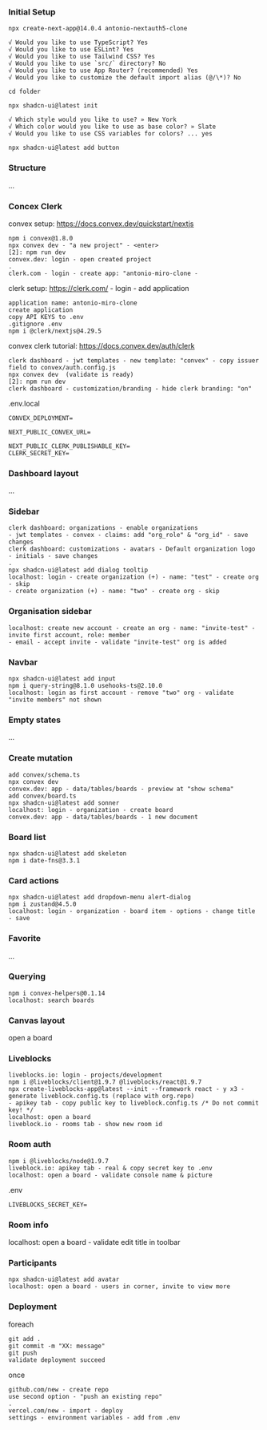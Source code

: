 ### Initial Setup

`npx create-next-app@14.0.4 antonio-nextauth5-clone`
```
√ Would you like to use TypeScript? Yes
√ Would you like to use ESLint? Yes
√ Would you like to use Tailwind CSS? Yes
√ Would you like to use `src/` directory? No
√ Would you like to use App Router? (recommended) Yes
√ Would you like to customize the default import alias (@/\*)? No
```
`cd folder`

`npx shadcn-ui@latest init`
```
√ Which style would you like to use? » New York
√ Which color would you like to use as base color? » Slate
√ Would you like to use CSS variables for colors? ... yes
```

`npx shadcn-ui@latest add button`

### Structure 

...

### Concex Clerk

convex setup: https://docs.convex.dev/quickstart/nextjs
``` 
npm i convex@1.8.0
npx convex dev - "a new project" - <enter>
[2]: npm run dev
convex.dev: login - open created project
.
clerk.com - login - create app: "antonio-miro-clone - 
```

clerk setup: https://clerk.com/ - login - add application
```
application name: antonio-miro-clone
create application
copy API KEYS to .env
.gitignore .env
npm i @clerk/nextjs@4.29.5
```

convex clerk tutorial: https://docs.convex.dev/auth/clerk
```
clerk dashboard - jwt templates - new template: "convex" - copy issuer field to convex/auth.config.js
npx convex dev  (validate is ready)
[2]: npm run dev
clerk dashboard - customization/branding - hide clerk branding: "on"
```

.env.local
```
CONVEX_DEPLOYMENT=

NEXT_PUBLIC_CONVEX_URL=

NEXT_PUBLIC_CLERK_PUBLISHABLE_KEY=
CLERK_SECRET_KEY=
```

### Dashboard layout

...

### Sidebar

```
clerk dashboard: organizations - enable organizations
- jwt templates - convex - claims: add "org_role" & "org_id" - save changes
clerk dashboard: customizations - avatars - Default organization logo - initials - save changes
.
npx shadcn-ui@latest add dialog tooltip
localhost: login - create organization (+) - name: "test" - create org - skip
- create organization (+) - name: "two" - create org - skip
```

### Organisation sidebar

```
localhost: create new account - create an org - name: "invite-test" - invite first account, role: member
- email - accept invite - validate "invite-test" org is added
```

### Navbar

```
npx shadcn-ui@latest add input
npm i query-string@8.1.0 usehooks-ts@2.10.0
localhost: login as first account - remove "two" org - validate "invite members" not shown
```

### Empty states

...

### Create mutation

```
add convex/schema.ts
npx convex dev
convex.dev: app - data/tables/boards - preview at "show schema"
add convex/board.ts
npx shadcn-ui@latest add sonner
localhost: login - organization - create board
convex.dev: app - data/tables/boards - 1 new document
```

### Board list

```
npx shadcn-ui@latest add skeleton
npm i date-fns@3.3.1
```

### Card actions

```
npx shadcn-ui@latest add dropdown-menu alert-dialog
npm i zustand@4.5.0
localhost: login - organization - board item - options - change title - save
```

### Favorite

...

### Querying

```
npm i convex-helpers@0.1.14
localhost: search boards
```

### Canvas layout

open a board

### Liveblocks

```
liveblocks.io: login - projects/development
npm i @liveblocks/client@1.9.7 @liveblocks/react@1.9.7
npx create-liveblocks-app@latest --init --framework react - y x3 - generate liveblock.config.ts (replace with org.repo)
- apikey tab - copy public key to liveblock.config.ts /* Do not commit key! */
localhost: open a board
liveblock.io - rooms tab - show new room id
```

### Room auth

```
npm i @liveblocks/node@1.9.7
liveblock.io: apikey tab - real & copy secret key to .env
localhost: open a board - validate console name & picture
```

.env
```
LIVEBLOCKS_SECRET_KEY=
```

### Room info

localhost: open a board - validate edit title in toolbar

### Participants

```
npx shadcn-ui@latest add avatar
localhost: open a board - users in corner, invite to view more
```

### Deployment

foreach
```
git add .
git commit -m "XX: message"
git push
validate deployment succeed
```

once
```
github.com/new - create repo
use second option - "push an existing repo"
.
vercel.com/new - import - deploy
settings - environment variables - add from .env
```